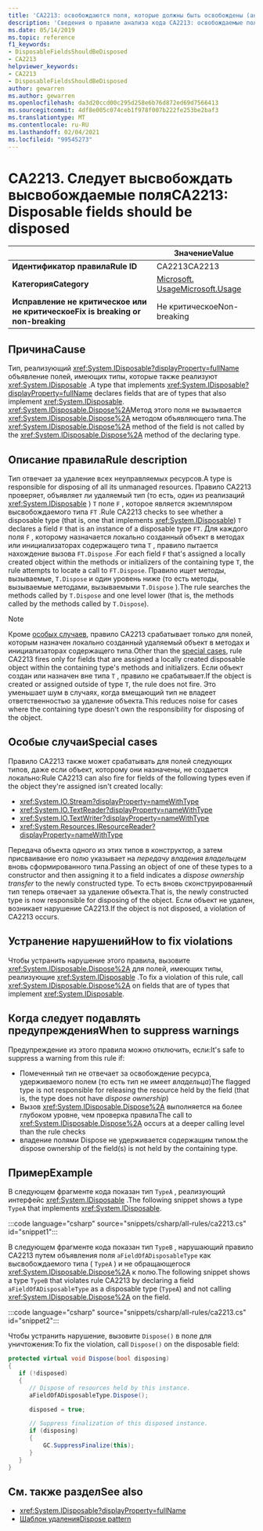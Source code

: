 ```yaml
---
title: 'CA2213: освобождаются поля, которые должны быть освобождены (анализ кода)'
description: 'Сведения о правиле анализа кода CA2213: освобождаемые поля должны быть удалены'
ms.date: 05/14/2019
ms.topic: reference
f1_keywords:
- DisposableFieldsShouldBeDisposed
- CA2213
helpviewer_keywords:
- CA2213
- DisposableFieldsShouldBeDisposed
author: gewarren
ms.author: gewarren
ms.openlocfilehash: da3d20ccd00c295d258e6b76d872ed69d7566413
ms.sourcegitcommit: 4df8e005c074ceb1f978f007b222fe253be2baf3
ms.translationtype: MT
ms.contentlocale: ru-RU
ms.lasthandoff: 02/04/2021
ms.locfileid: "99545273"
---
```

# <a name="ca2213-disposable-fields-should-be-disposed"></a><span data-ttu-id="deefc-103">CA2213. Следует высвобождать высвобождаемые поля</span><span class="sxs-lookup"><span data-stu-id="deefc-103">CA2213: Disposable fields should be disposed</span></span>

| | <span data-ttu-id="deefc-104">Значение</span><span class="sxs-lookup"><span data-stu-id="deefc-104">Value</span></span> |
|-|-|
| <span data-ttu-id="deefc-105">**Идентификатор правила**</span><span class="sxs-lookup"><span data-stu-id="deefc-105">**Rule ID**</span></span> |<span data-ttu-id="deefc-106">CA2213</span><span class="sxs-lookup"><span data-stu-id="deefc-106">CA2213</span></span>|
| <span data-ttu-id="deefc-107">**Категория**</span><span class="sxs-lookup"><span data-stu-id="deefc-107">**Category**</span></span> |[<span data-ttu-id="deefc-108">Microsoft. Usage</span><span class="sxs-lookup"><span data-stu-id="deefc-108">Microsoft.Usage</span></span>](usage-warnings.md)|
| <span data-ttu-id="deefc-109">**Исправление не критическое или не критическое**</span><span class="sxs-lookup"><span data-stu-id="deefc-109">**Fix is breaking or non-breaking**</span></span> |<span data-ttu-id="deefc-110">Не критическое</span><span class="sxs-lookup"><span data-stu-id="deefc-110">Non-breaking</span></span>|

## <a name="cause"></a><span data-ttu-id="deefc-111">Причина</span><span class="sxs-lookup"><span data-stu-id="deefc-111">Cause</span></span>

<span data-ttu-id="deefc-112">Тип, реализующий <xref:System.IDisposable?displayProperty=fullName> объявление полей, имеющих типы, которые также реализуют <xref:System.IDisposable> .</span><span class="sxs-lookup"><span data-stu-id="deefc-112">A type that implements <xref:System.IDisposable?displayProperty=fullName> declares fields that are of types that also implement <xref:System.IDisposable>.</span></span> <span data-ttu-id="deefc-113"><xref:System.IDisposable.Dispose%2A>Метод этого поля не вызывается <xref:System.IDisposable.Dispose%2A> методом объявляющего типа.</span><span class="sxs-lookup"><span data-stu-id="deefc-113">The <xref:System.IDisposable.Dispose%2A> method of the field is not called by the <xref:System.IDisposable.Dispose%2A> method of the declaring type.</span></span>

## <a name="rule-description"></a><span data-ttu-id="deefc-114">Описание правила</span><span class="sxs-lookup"><span data-stu-id="deefc-114">Rule description</span></span>

<span data-ttu-id="deefc-115">Тип отвечает за удаление всех неуправляемых ресурсов.</span><span class="sxs-lookup"><span data-stu-id="deefc-115">A type is responsible for disposing of all its unmanaged resources.</span></span> <span data-ttu-id="deefc-116">Правило CA2213 проверяет, объявляет ли удаляемый тип (то есть, один из реализаций <xref:System.IDisposable> ) `T` поле `F` , которое является экземпляром высвобождаемого типа `FT` .</span><span class="sxs-lookup"><span data-stu-id="deefc-116">Rule CA2213 checks to see whether a disposable type (that is, one that implements <xref:System.IDisposable>) `T` declares a field `F` that is an instance of a disposable type `FT`.</span></span> <span data-ttu-id="deefc-117">Для каждого поля `F` , которому назначается локально созданный объект в методах или инициализаторах содержащего типа `T` , правило пытается нахождение вызова `FT.Dispose` .</span><span class="sxs-lookup"><span data-stu-id="deefc-117">For each field `F` that's assigned a locally created object within the methods or initializers of the containing type `T`, the rule attempts to locate a call to `FT.Dispose`.</span></span> <span data-ttu-id="deefc-118">Правило ищет методы, вызываемые, `T.Dispose` и один уровень ниже (то есть методы, вызываемые методами, вызываемыми `T.Dispose` ).</span><span class="sxs-lookup"><span data-stu-id="deefc-118">The rule searches the methods called by `T.Dispose` and one level lower (that is, the methods called by the methods called by `T.Dispose`).</span></span>

> [!NOTE]
> <span data-ttu-id="deefc-119">Кроме [особых случаев](#special-cases), правило CA2213 срабатывает только для полей, которым назначен локально созданный удаляемый объект в методах и инициализаторах содержащего типа.</span><span class="sxs-lookup"><span data-stu-id="deefc-119">Other than the [special cases](#special-cases), rule CA2213 fires only for fields that are assigned a locally created disposable object within the containing type's methods and initializers.</span></span> <span data-ttu-id="deefc-120">Если объект создан или назначен вне типа `T` , правило не срабатывает.</span><span class="sxs-lookup"><span data-stu-id="deefc-120">If the object is created or assigned outside of type `T`, the rule does not fire.</span></span> <span data-ttu-id="deefc-121">Это уменьшает шум в случаях, когда вмещающий тип не владеет ответственностью за удаление объекта.</span><span class="sxs-lookup"><span data-stu-id="deefc-121">This reduces noise for cases where the containing type doesn't own the responsibility for disposing of the object.</span></span>

## <a name="special-cases"></a><span data-ttu-id="deefc-122">Особые случаи</span><span class="sxs-lookup"><span data-stu-id="deefc-122">Special cases</span></span>

<span data-ttu-id="deefc-123">Правило CA2213 также может срабатывать для полей следующих типов, даже если объект, которому они назначены, не создается локально:</span><span class="sxs-lookup"><span data-stu-id="deefc-123">Rule CA2213 can also fire for fields of the following types even if the object they're assigned isn't created locally:</span></span>

- <xref:System.IO.Stream?displayProperty=nameWithType>
- <xref:System.IO.TextReader?displayProperty=nameWithType>
- <xref:System.IO.TextWriter?displayProperty=nameWithType>
- <xref:System.Resources.IResourceReader?displayProperty=nameWithType>

<span data-ttu-id="deefc-124">Передача объекта одного из этих типов в конструктор, а затем присваивание его полю указывает на *передачу владения владельцем* вновь сформированного типа.</span><span class="sxs-lookup"><span data-stu-id="deefc-124">Passing an object of one of these types to a constructor and then assigning it to a field indicates a *dispose ownership transfer* to the newly constructed type.</span></span> <span data-ttu-id="deefc-125">То есть вновь сконструированный тип теперь отвечает за удаление объекта.</span><span class="sxs-lookup"><span data-stu-id="deefc-125">That is, the newly constructed type is now responsible for disposing of the object.</span></span> <span data-ttu-id="deefc-126">Если объект не удален, возникает нарушение CA2213.</span><span class="sxs-lookup"><span data-stu-id="deefc-126">If the object is not disposed, a violation of CA2213 occurs.</span></span>

## <a name="how-to-fix-violations"></a><span data-ttu-id="deefc-127">Устранение нарушений</span><span class="sxs-lookup"><span data-stu-id="deefc-127">How to fix violations</span></span>

<span data-ttu-id="deefc-128">Чтобы устранить нарушение этого правила, вызовите <xref:System.IDisposable.Dispose%2A> для полей, имеющих типы, реализующие <xref:System.IDisposable> .</span><span class="sxs-lookup"><span data-stu-id="deefc-128">To fix a violation of this rule, call <xref:System.IDisposable.Dispose%2A> on fields that are of types that implement <xref:System.IDisposable>.</span></span>

## <a name="when-to-suppress-warnings"></a><span data-ttu-id="deefc-129">Когда следует подавлять предупреждения</span><span class="sxs-lookup"><span data-stu-id="deefc-129">When to suppress warnings</span></span>

<span data-ttu-id="deefc-130">Предупреждение из этого правила можно отключить, если:</span><span class="sxs-lookup"><span data-stu-id="deefc-130">It's safe to suppress a warning from this rule if:</span></span>

- <span data-ttu-id="deefc-131">Помеченный тип не отвечает за освобождение ресурса, удерживаемого полем (то есть тип не имеет *владельца*)</span><span class="sxs-lookup"><span data-stu-id="deefc-131">The flagged type is not responsible for releasing the resource held by the field (that is, the type does not have *dispose ownership*)</span></span>
- <span data-ttu-id="deefc-132">Вызов <xref:System.IDisposable.Dispose%2A> выполняется на более глубоком уровне, чем проверка правила</span><span class="sxs-lookup"><span data-stu-id="deefc-132">The call to <xref:System.IDisposable.Dispose%2A> occurs at a deeper calling level than the rule checks</span></span>
- <span data-ttu-id="deefc-133">владение полями Dispose не удерживается содержащим типом.</span><span class="sxs-lookup"><span data-stu-id="deefc-133">the dispose ownership of the field(s) is not held by the containing type.</span></span>

## <a name="example"></a><span data-ttu-id="deefc-134">Пример</span><span class="sxs-lookup"><span data-stu-id="deefc-134">Example</span></span>

<span data-ttu-id="deefc-135">В следующем фрагменте кода показан тип `TypeA` , реализующий интерфейс <xref:System.IDisposable> .</span><span class="sxs-lookup"><span data-stu-id="deefc-135">The following snippet shows a type `TypeA` that implements <xref:System.IDisposable>.</span></span>

:::code language="csharp" source="snippets/csharp/all-rules/ca2213.cs" id="snippet1":::

<span data-ttu-id="deefc-136">В следующем фрагменте кода показан тип `TypeB` , нарушающий правило CA2213 путем объявления поля `aFieldOfADisposableType` как высвобождаемого типа ( `TypeA` ) и не обращающегося <xref:System.IDisposable.Dispose%2A> к полю.</span><span class="sxs-lookup"><span data-stu-id="deefc-136">The following snippet shows a type `TypeB` that violates rule CA2213 by declaring a field `aFieldOfADisposableType` as a disposable type (`TypeA`) and not calling <xref:System.IDisposable.Dispose%2A> on the field.</span></span>

:::code language="csharp" source="snippets/csharp/all-rules/ca2213.cs" id="snippet2":::

<span data-ttu-id="deefc-137">Чтобы устранить нарушение, вызовите `Dispose()` в поле для уничтожения:</span><span class="sxs-lookup"><span data-stu-id="deefc-137">To fix the violation, call `Dispose()` on the disposable field:</span></span>

```csharp
protected virtual void Dispose(bool disposing)
{
   if (!disposed)
   {
      // Dispose of resources held by this instance.
      aFieldOfADisposableType.Dispose();

      disposed = true;

      // Suppress finalization of this disposed instance.
      if (disposing)
      {
          GC.SuppressFinalize(this);
      }
   }
}
```

## <a name="see-also"></a><span data-ttu-id="deefc-138">См. также раздел</span><span class="sxs-lookup"><span data-stu-id="deefc-138">See also</span></span>

- <xref:System.IDisposable?displayProperty=fullName>
- [<span data-ttu-id="deefc-139">Шаблон удаления</span><span class="sxs-lookup"><span data-stu-id="deefc-139">Dispose pattern</span></span>](../../../standard/garbage-collection/implementing-dispose.md)
